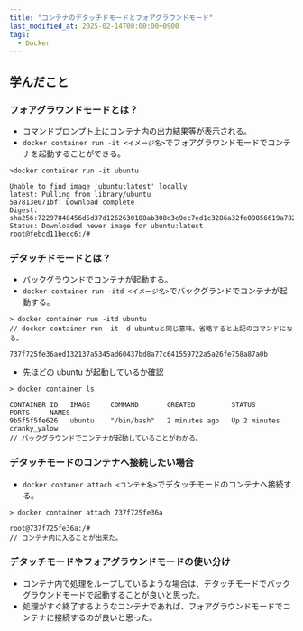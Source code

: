 ```yaml
---
title: "コンテナのデタッチドモードとフォアグラウンドモード"
last_modified_at: 2025-02-14T00:00:00+0900
tags:
  - Docker
---
```


## 学んだこと

### フォアグラウンドモードとは？

- コマンドプロンプト上にコンテナ内の出力結果等が表示される。
- `docker container run -it <イメージ名>`でフォアグラウンドモードでコンテナを起動することができる。

```
>docker container run -it ubuntu

Unable to find image 'ubuntu:latest' locally
latest: Pulling from library/ubuntu
5a7813e071bf: Download complete
Digest: sha256:72297848456d5d37d1262630108ab308d3e9ec7ed1c3286a32fe09856619a782
Status: Downloaded newer image for ubuntu:latest
root@febcd11becc6:/#
```

### デタッチドモードとは？

- バックグラウンドでコンテナが起動する。
- `docker container run -itd <イメージ名>`でバックグランドでコンテナが起動する。

```
> docker container run -itd ubuntu
// docker container run -it -d ubuntuと同じ意味、省略すると上記のコマンドになる。

737f725fe36aed132137a5345ad60437bd8a77c641559722a5a26fe758a87a0b
```

- 先ほどの ubuntu が起動しているか確認

```
> docker container ls

CONTAINER ID   IMAGE     COMMAND       CREATED         STATUS         PORTS     NAMES
9b5f5f5fe626   ubuntu    "/bin/bash"   2 minutes ago   Up 2 minutes             cranky_yalow
// バックグラウンドでコンテナが起動していることがわかる。
```

### デタッチモードのコンテナへ接続したい場合

- `docker contaner attach <コンテナ名>`でデタッチモードのコンテナへ接続する。

```
> docker container attach 737f725fe36a

root@737f725fe36a:/#
// コンテナ内に入ることが出来た。
```

### デタッチモードやフォアグラウンドモードの使い分け

- コンテナ内で処理をループしているような場合は、デタッチモードでバックグラウンドモードで起動することが良いと思った。
- 処理がすぐ終了するようなコンテナであれば、フォアグラウンドモードでコンテナに接続するのが良いと思った。
